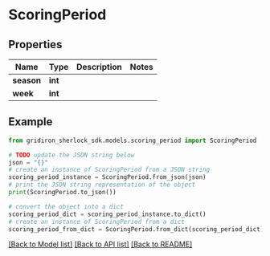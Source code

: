 # ScoringPeriod


## Properties

Name | Type | Description | Notes
------------ | ------------- | ------------- | -------------
**season** | **int** |  | 
**week** | **int** |  | 

## Example

```python
from gridiron_sherlock_sdk.models.scoring_period import ScoringPeriod

# TODO update the JSON string below
json = "{}"
# create an instance of ScoringPeriod from a JSON string
scoring_period_instance = ScoringPeriod.from_json(json)
# print the JSON string representation of the object
print(ScoringPeriod.to_json())

# convert the object into a dict
scoring_period_dict = scoring_period_instance.to_dict()
# create an instance of ScoringPeriod from a dict
scoring_period_from_dict = ScoringPeriod.from_dict(scoring_period_dict)
```
[[Back to Model list]](../README.md#documentation-for-models) [[Back to API list]](../README.md#documentation-for-api-endpoints) [[Back to README]](../README.md)


